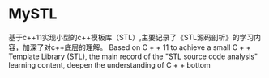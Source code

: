 # MySTL
 基于c++11实现小型的c++模板库（STL）,主要记录了《STL源码剖析》的学习内容，加深了对c++底层的理解。 Based on C + + 11 to achieve a small C + + Template Library (STL), the main record of the "STL source code analysis" learning content, deepen the understanding of C + + bottom

